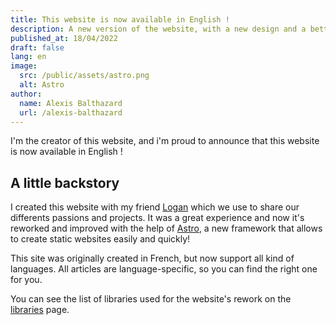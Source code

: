 ```yaml
---
title: This website is now available in English !
description: A new version of the website, with a new design and a better user experience !
published_at: 18/04/2022
draft: false
lang: en
image:
  src: /public/assets/astro.png
  alt: Astro
author:
  name: Alexis Balthazard
  url: /alexis-balthazard
---
```


I'm the creator of this website, and i'm proud to announce that this website is now available in English !

## A little backstory

I created this website with my friend [Logan](/logan-sy-forsans) which we use to share our differents passions and projects. It was a great experience and now it's reworked and improved with the help of [Astro](https://astro.build/), a new framework that allows to create static websites easily and quickly!

This site was originally created in French, but now support all kind of languages. All articles are language-specific, so you can find the right one for you.

You can see the list of libraries used for the website's rework on the [libraries](/libraries) page.